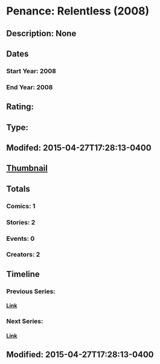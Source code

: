 # Penance: Relentless (2008)
## Description: None
## Dates
### Start Year: 2008
### End Year: 2008
## Rating: 
## Type: 
## Modifed: 2015-04-27T17:28:13-0400
## [Thumbnail](http://i.annihil.us/u/prod/marvel/i/mg/b/40/image_not_available.jpg)
## Totals
### Comics: 1
### Stories: 2
### Events: 0
### Creators: 2
## Timeline
### Previous Series: 
#### [Link]()
### Next Series: 
#### [Link]()
## Modified: 2015-04-27T17:28:13-0400